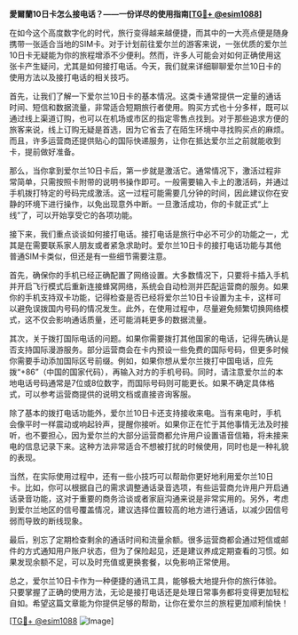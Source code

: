 **愛爾蘭10日卡怎么接电话？——一份详尽的使用指南[[TG💪+ @esim1088](https://t.me/s/esim1088)]**

在如今这个高度数字化的时代，旅行变得越来越便捷，而其中的一大亮点便是随身携带一张适合当地的SIM卡。对于计划前往爱尔兰的游客来说，一张优质的爱尔兰10日卡无疑能为你的旅程增添不少便利。然而，许多人可能会对如何正确使用这张卡产生疑问，尤其是如何接打电话。今天，我们就来详细聊聊爱尔兰10日卡的使用方法以及接打电话的相关技巧。

首先，让我们了解一下爱尔兰10日卡的基本情况。这类卡通常提供一定量的通话时间、短信和数据流量，非常适合短期旅行者使用。购买方式也十分多样，既可以通过线上渠道订购，也可以在机场或市区的指定零售点找到。对于那些追求方便的旅客来说，线上订购无疑是首选，因为它省去了在陌生环境中寻找购买点的麻烦。而且，许多运营商还提供贴心的国际快递服务，让你在抵达爱尔兰之前就能收到卡，提前做好准备。

那么，当你拿到爱尔兰10日卡后，第一步就是激活它。通常情况下，激活过程非常简单，只需按照卡附带的说明书操作即可。一般需要输入卡上的激活码，并通过手机拨打特定的号码完成激活。这一过程可能需要几分钟的时间，因此建议你在安静的环境下进行操作，以免出现意外中断。一旦激活成功，你的卡就正式“上线”了，可以开始享受它的各项功能。

接下来，我们重点谈谈如何接打电话。接打电话是旅行中必不可少的功能之一，尤其是在需要联系家人朋友或者紧急求助时。爱尔兰10日卡的接打电话功能与其他普通SIM卡类似，但还是有一些细节需要注意。

首先，确保你的手机已经正确配置了网络设置。大多数情况下，只要将卡插入手机并开启飞行模式后重新连接蜂窝网络，系统会自动检测并匹配运营商的服务。如果你的手机支持双卡功能，记得检查是否已经将爱尔兰10日卡设置为主卡，这样可以避免误拨国内号码的情况发生。此外，在使用过程中，尽量避免频繁切换网络模式，这不仅会影响通话质量，还可能消耗更多的数据流量。

其次，关于拨打国际电话的问题。如果你需要拨打其他国家的电话，记得先确认是否支持国际漫游服务。部分运营商会在卡内预设一些免费的国际号码，但更多时候你需要手动添加国际区号前缀。例如，如果你想从爱尔兰拨打中国电话，应先拨“+86”（中国的国家代码），再输入对方的手机号码。同时，请注意爱尔兰的本地电话号码通常是7位或8位数字，而国际号码则可能更长。如果不确定具体格式，可以参考运营商提供的说明文档或直接咨询客服。

除了基本的拨打电话功能外，爱尔兰10日卡还支持接收来电。当有来电时，手机会像平时一样震动或响起铃声，提醒你接听。如果你正在忙于其他事情无法及时接听，也不要担心，因为爱尔兰的大部分运营商都允许用户设置语音信箱，将未接来电的信息记录下来。这种方法非常适合不想被打扰的时候使用，同时也是一种礼貌的表现。

当然，在实际使用过程中，还有一些小技巧可以帮助你更好地利用爱尔兰10日卡。比如，你可以根据自己的需求调整通话录音选项，有些运营商允许用户开启通话录音功能，这对于重要的商务洽谈或者家庭沟通来说是非常实用的。另外，考虑到爱尔兰地区的信号覆盖情况，建议选择位置较高的地方进行通话，以减少因信号弱而导致的断线现象。

最后，别忘了定期检查剩余的通话时间和流量余额。很多运营商都会通过短信或邮件的方式通知用户账户状态，但为了保险起见，还是建议养成定期查看的习惯。如果发现余额不足，可以及时充值或更换套餐，以免影响正常使用。

总之，爱尔兰10日卡作为一种便捷的通讯工具，能够极大地提升你的旅行体验。只要掌握了正确的使用方法，无论是接打电话还是处理日常事务都将变得更加轻松自如。希望这篇文章能为你提供足够的帮助，让你在爱尔兰的旅程更加顺利愉快！

[[TG💪+ @esim1088](https://t.me/s/esim1088) ![Image](https://i.postimg.cc/4NQfJmqS/Snipaste-2025-05-13-00-14-12.png)]